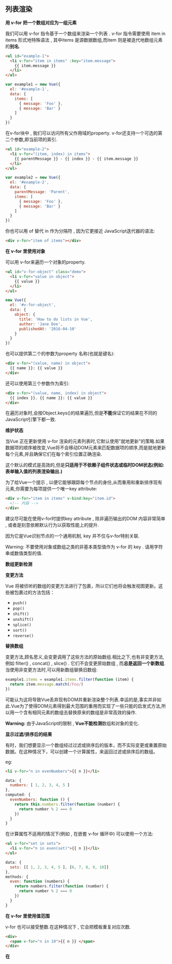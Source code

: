 ## 列表渲染

**用 v-for 把一个数组对应为一组元素**

我们可以用 v-for 指令基于一个数组来渲染一个列表 . v-for 指令需要使用 item in items 形式地特殊语法 , 其中items 是源数据数组,而item 则是被迭代地数组元素的**别名**.

```html
<ul id="example-1">
  <li v-for="item in items" :key="item.message">
    {{ item.message }}
  </li>
</ul>
```

```js
var example1 = new Vue({
  el: '#example-1',
  data: {
    items: [
      { message: 'Foo' },
      { message: 'Bar' }
    ]
  }
})
```

在v-for块中 , 我们可以访问所有父作用域的property. v-for还支持一个可选的第二个参数,即当前项的索引.

```html
<ul id="example-2">
  <li v-for="(item, index) in items">
    {{ parentMessage }} - {{ index }} - {{ item.message }}
  </li>
</ul>
```

```js
var example2 = new Vue({
  el: '#example-2',
  data: {
    parentMessage: 'Parent',
    items: [
      { message: 'Foo' },
      { message: 'Bar' }
    ]
  }
})
```

你也可以用 of 替代 in 作为分隔符 , 因为它更接近 JavaScript迭代器的语法:

```html
<div v-for="item of items"></div>
```

**在 v-for 里使用对象**

可以用 v-for来遍历一个对象的property.

```html
<ul id="v-for-object" class="demo">
  <li v-for="value in object">
    {{ value }}
  </li>
</ul>
```

```js
new Vue({
  el: '#v-for-object',
  data: {
    object: {
      title: 'How to do lists in Vue',
      author: 'Jane Doe',
      publishedAt: '2016-04-10'
    }
  }
})
```

也可以提供第二个的参数为property 名称(也就是键名):

```html
<div v-for="(value, name) in object">
  {{ name }}: {{ value }}
</div>
```

还可以使用第三个参数作为索引:

```html
<div v-for="(value, name, index) in object">
  {{ index }}. {{ name }}: {{ value }}
</div>
```

在遍历对象时,会按Object.keys()的结果遍历,但是**不能**保证它的结果在不同的JavaScript引擎下都一致.

**维护状态**

当Vue 正在更新使用 v-for 渲染的元素列表时,它默认使用"就地更新"的策略.如果数据项的顺序被改变,Vue将不会移动DOM元素来匹配数据项的顺序,而是就地更新每个元素,并且确保它们在每个索引位置正确渲染.

这个默认的模式是高效的,但是**只适用于不依赖子组件状态或临时DOM状态(例如:表单输入值的列表渲染输出.)**

为了给Vue一个提示 , 以便它能够跟踪每个节点的身份,从而重用和重新排序现有元素,你需要为每项提供一个唯一key attribute:

```html
<div v-for="item in items" v-bind:key="item.id">
  <!-- 内容 -->
</div>
```

建议尽可能在使用v-for时提供key attribute , 除非遍历输出的DOM 内容非常简单 , 或者是刻意依赖默认行为以获取性能上的提升.

因为它是Vue识别节点的一个通用机制, key 并不仅与v-for特别关联.

Warning: 不要使用对象或数组之类的非基本类型值作为 v-for 的 key . 请用字符串或数值类型的值.

**数组更新检测**

**变更方法**

Vue 将被侦听的数组的变更方法进行了包裹，所以它们也将会触发视图更新。这些被包裹过的方法包括： 

- `push()`
- `pop()`
- `shift()`
- `unshift()`
- `splice()`
- `sort()`
- `reverse()`

**替换数组**

变更方法,顾名思义,会变更调用了这些方法的原始数组.相比之下,也有非变更方法,例如 filter() , concat() , slice() . 它们不会变更原始数组 , 而**总是返回一个新数组**.当使用非变更方法时,可以用新数组替换旧数组:

```js
example1.items = example1.items.filter(function (item) {
  return item.message.match(/Foo/)
})
```

可能认为这将导致Vue丢弃现有DOM并重新渲染整个列表.幸运的是,事实并非如此.Vue为了使得DOM元素得到最大范围的重用而实现了一些只能的启发式方法,所以用一个含有相同元素的数组去替换原来的数组是非常高效的操作.

**Warning:** 由于JavaScript的限制 , **Vue不能检测**数组和对象的变化.

**显示过滤/排序后的结果**

有时，我们想要显示一个数组经过过滤或排序后的版本，而不实际变更或重置原始数据。在这种情况下，可以创建一个计算属性，来返回过滤或排序后的数组。 

eg:

```html
<li v-for="n in evenNumbers">{{ n }}</li>
```

```js
data: {
  numbers: [ 1, 2, 3, 4, 5 ]
},
computed: {
  evenNumbers: function () {
    return this.numbers.filter(function (number) {
      return number % 2 === 0
    })
  }
}
```

在计算属性不适用的情况下(例如 , 在嵌套 v-for 循环中) 可以使用一个方法:

```html
<ul v-for="set in sets">
  <li v-for="n in even(set)">{{ n }}</li>
</ul>
```

```js
data: {
  sets: [[ 1, 2, 3, 4, 5 ], [6, 7, 8, 9, 10]]
},
methods: {
  even: function (numbers) {
    return numbers.filter(function (number) {
      return number % 2 === 0
    })
  }
}
```

**在 v-for 里使用值范围**

v-for 也可以接受整数.在这种情况下 , 它会把模板重复对应次数.

```html
<div>
  <span v-for="n in 10">{{ n }} </span>
</div>
```

**在 <template> 上使用 v-for**

类似于 v-if , 也可以利用带有 v-for 的<template> 来循环渲染一段包含多个元素的内容.

```html
<ul>
  <template v-for="item in items">
    <li>{{ item.msg }}</li>
    <li class="divider" role="presentation"></li>
  </template>
</ul>
```

**v - for 与 v-if 一同使用**

Warning: Vue 官网不推荐在同一元素上使用 v-if 和 v-for.

当它们处于同一节点 , v-for 的优先级比v-if 更高 , 这意味着 v-if 将分别重复运行与每个 v- for 循环中 . 当你只想为部分项渲染节点时 , 这种优先机制会非常有用.

```html
<li v-for="todo in todos" v-if="!todo.isComplete">
  {{ todo }}
</li>
```

上面的代码将只渲染未完成的 todo。 

而如果你的目的时有条件地跳过循环的机制,那么可以将 v-if 置于外层元素怒(或 <template> )上.

```html
<ul v-if="todos.length">
  <li v-for="todo in todos">
    {{ todo }}
  </li>
</ul>
<p v-else>No todos left!</p>
```

